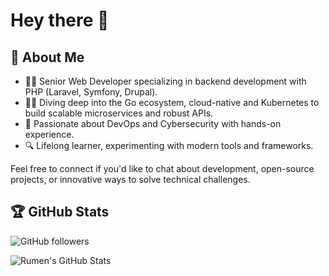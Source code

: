# Hey there 👋


## 🦄 About Me

- 👨‍💻 Senior Web Developer specializing in backend development with PHP (Laravel, Symfony, Drupal).
- 👨‍🔬 Diving deep into the Go ecosystem, cloud-native and Kubernetes to build scalable microservices and robust APIs.
- 🐳 Passionate about DevOps and Cybersecurity with hands-on experience.
- 🔍 Lifelong learner, experimenting with modern tools and frameworks.

Feel free to connect if you'd like to chat about development, open-source projects, or innovative ways to solve technical challenges.


## 🏆 GitHub Stats

![GitHub followers](https://img.shields.io/github/followers/RumenDamyanov?label=Follow&style=social) 

![Rumen's GitHub Stats](https://github-readme-stats.vercel.app/api?username=RumenDamyanov&show_icons=true&theme=vue-dark)
